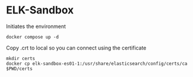 # ELK-Sandbox

Initiates the environment
```
docker compose up -d
```

Copy .crt to local so you can connect using the certificate
```
mkdir certs
docker cp elk-sandbox-es01-1:/usr/share/elasticsearch/config/certs/ca $PWD/certs
```
